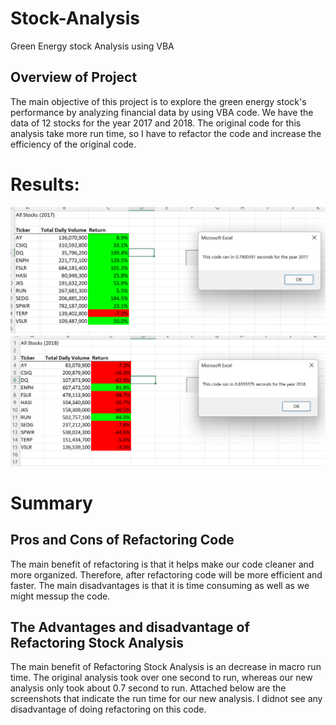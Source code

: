 # Stock-Analysis
Green Energy stock Analysis using VBA

## Overview of Project

The main objective of this project is to explore the green energy stock's performance by analyzing financial data by using VBA code. We have the data of 12 stocks for the year 2017 and 2018. The original code for this analysis take more run time, so I have to refactor the code and increase the efficiency of the original code.

# Results: 
![VBA 2017 Screenshot](https://github.com/Gagan-hub/Stock-Analysis/blob/main/Resources/VBA_Challenge_2017.png)
![VBA 2017 Screenshot](https://github.com/Gagan-hub/Stock-Analysis/blob/main/Resources/VBA_Challenge_2018.png)





# Summary 
## Pros and Cons of Refactoring Code
The main benefit of refactoring is that it helps make our code cleaner and more organized. Therefore, after refactoring code will be more efficient and faster.  The main disadvantages is that it is time consuming as well as we might messup the code.

## The Advantages and disadvantage of Refactoring Stock Analysis
The main benefit of Refactoring Stock Analysis is an decrease in macro run time. The original analysis took over one second to run, whereas our new analysis only took about 0.7 second to run. Attached below are the screenshots that indicate the run time for our new analysis. I didnot see any disadvantage of doing refactoring on this code. 
